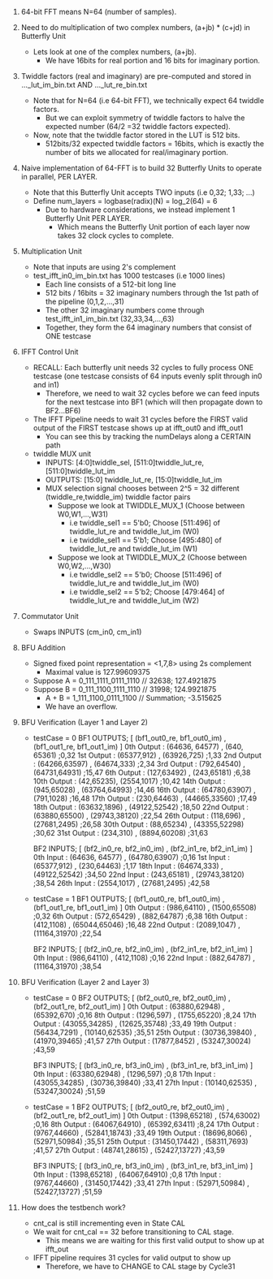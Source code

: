 1. 64-bit FFT means N=64 (number of samples).


2. Need to do multiplication of two complex numbers, (a+jb) * (c+jd) in Butterfly Unit
    - Lets look at one of the complex numbers, (a+jb).
        - We have 16bits for real portion and 16 bits for imaginary portion.


3. Twiddle factors (real and imaginary) are pre-computed and stored in ..._lut_im_bin.txt AND ..._lut_re_bin.txt
    - Note that for N=64 (i.e 64-bit FFT), we technically expect 64 twiddle factors. 
        - But we can exploit symmetry of twiddle factors to halve the expected number (64/2 =32 twiddle factors expected).
    - Now, note that the twiddle factor stored in the LUT is 512 bits.
        - 512bits/32 expected twiddle factors = 16bits, which is exactly the number of bits we allocated for real/imaginary portion.


4. Naive implementation of 64-FFT is to build 32 Butterfly Units to operate in parallel, PER LAYER.
    - Note that this Butterfly Unit accepts TWO inputs (i.e  0,32; 1,33; ...)
    - Define num_layers = logbase(radix)(N) = log_2(64) = 6
        - Due to hardware considerations, we instead implement 1 Butterfly Unit PER LAYER. 
            - Which means the Butterfly Unit portion of each layer now takes 32 clock cycles to complete.


5. Multiplication Unit
    - Note that inputs are using 2's complement
    - test_ifft_in0_im_bin.txt has 1000 testcases (i.e 1000 lines)
        - Each line consists of a 512-bit long line
        - 512 bits / 16bits = 32 imaginary numbers through the 1st path of the pipeline (0,1,2,...,31)
        - The other 32 imaginary numbers come through test_ifft_in1_im_bin.txt (32,33,34,...,63)
        - Together, they form the 64 imaginary numbers that consist of ONE testcase


6. IFFT Control Unit
    - RECALL: Each butterfly unit needs 32 cycles to fully process ONE testcase (one testcase consists of 64 inputs evenly split through in0 and in1)
        - Therefore, we need to wait 32 cycles before we can feed inputs for the next testcase into BF1 (which will then propagate down to BF2...BF6)
    - The IFFT Pipeline needs to wait 31 cycles before the FIRST valid output of the FIRST testcase shows up at ifft_out0 and ifft_out1
        - You can see this by tracking the numDelays along a CERTAIN path
    - twiddle MUX unit
        - INPUTS: [4:0]twiddle_sel, [511:0]twiddle_lut_re, [511:0]twiddle_lut_im
        - OUTPUTS: [15:0] twiddle_lut_re, [15:0]twiddle_lut_im
        - MUX selection signal chooses between 2^5 = 32 different (twiddle_re,twiddle_im) twiddle factor pairs
            - Suppose we look at TWIDDLE_MUX_1 (Choose between W0,W1,...,W31)
                - i.e twiddle_sel1 == 5'b0; Choose [511:496] of twiddle_lut_re and twiddle_lut_im (W0)
                - i.e twiddle_sel1 == 5'b1; Choose [495:480] of twiddle_lut_re and twiddle_lut_im (W1)
            - Suppose we look at TWIDDLE_MUX_2 (Choose between W0,W2,...,W30)
                - i.e twiddle_sel2 == 5'b0; Choose [511:496] of twiddle_lut_re and twiddle_lut_im (W0)
                - i.e twiddle_sel2 == 5'b2; Choose [479:464] of twiddle_lut_re and twiddle_lut_im (W2)


7. Commutator Unit
    - Swaps INPUTS (cm_in0, cm_in1)


8. BFU Addition
    - Signed fixed point representation = <1,7,8> using 2s complement
        - Maximal value is 127.99609375
    - Suppose A = 0_111_1111_0111_1110   // 32638; 127.4921875
    - Suppose B = 0_111_1100_1111_1110   // 31998; 124.9921875
        - A + B = 1_111_1100_0111_1100   // Summation; -3.515625
        - We have an overflow.


9. BFU Verification (Layer 1 and Layer 2)
    - testCase = 0
        BF1 OUTPUTS; [ (bf1_out0_re, bf1_out0_im) , (bf1_out1_re, bf1_out1_im) ]
            0th Output  : (64636, 64577) , (640, 65361)  ;0,32
            1st Output  : (65377,912) , (63926,725)      ;1,33
            2nd Output  : (64266,63597) , (64674,333)    ;2,34
            3rd Output  : (792,64540) , (64731,64931)    ;15,47
            6th Output  : (127,63492) , (243,65181)      ;6,38
            10th Output : (42,65235), (2554,1017)        ;10,42
            14th Output : (945,65028) , (63764,64993)    ;14,46
            16th Output : (64780,63907) , (791,1028)     ;16,48
            17th Output : (230,64463) , (44665,33560)    ;17,49
            18th Output : (63632,1896) , (49122,52542)   ;18,50
            22nd Output : (63880,65500) , (29743,38120)  ;22,54
            26th Output : (118,696) , (27681,2495)       ;26,58
            30th Output : (88,65234) , (43355,52298)     ;30,62
            31st Output : (234,310) , (8894,60208)       ;31,63

        BF2 INPUTS; [ (bf2_in0_re, bf2_in0_im) , (bf2_in1_re, bf2_in1_im) ]
            0th Input   : (64636, 64577) , (64780,63907)  ;0,16
            1st Input   : (65377,912) , (230,64463)       ;1,17
            18th Input  : (64674,333) , (49122,52542)     ;34,50
            22nd Input  : (243,65181) , (29743,38120)     ;38,54
            26th Input  : (2554,1017) , (27681,2495)      ;42,58


    - testCase = 1
        BF1 OUTPUTS; [ (bf1_out0_re, bf1_out0_im) , (bf1_out1_re, bf1_out1_im) ]
            0th Output  : (986,64110) , (1500,65508)  ;0,32
            6th Output  : (572,65429) , (882,64787)   ;6,38
            16th Output : (412,1108) , (65044,65046)  ;16,48
            22nd Output : (2089,1047) , (11164,31970) ;22,54

        BF2 INPUTS; [ (bf2_in0_re, bf2_in0_im) , (bf2_in1_re, bf2_in1_im) ]
            0th Input  : (986,64110) , (412,1108)     ;0,16
            22nd Input : (882,64787) , (11164,31970)  ;38,54


10. BFU Verification (Layer 2 and Layer 3)
    - testCase = 0
        BF2 OUTPUTS; [ (bf2_out0_re, bf2_out0_im) , (bf2_out1_re, bf2_out1_im) ]
            0th Output  : (63880,62948) , (65392,670)    ;0,16
            8th Output  : (1296,597) , (1755,65220)      ;8,24
            17th Output : (43055,34285) , (12625,35748)  ;33,49
            19th Output : (56434,7291) , (10140,62535)   ;35,51
            25th Output : (30736,39840) , (41970,39465)  ;41,57
            27th Output : (17877,8452) , (53247,30024)   ;43,59

        BF3 INPUTS; [ (bf3_in0_re, bf3_in0_im) , (bf3_in1_re, bf3_in1_im) ]
            0th Input  : (63380,62948) , (1296,597)      ;0,8
            17th Input : (43055,34285) , (30736,39840)   ;33,41
            27th Input : (10140,62535) , (53247,30024)   ;51,59

    - testCase = 1
        BF2 OUTPUTS; [ (bf2_out0_re, bf2_out0_im) , (bf2_out1_re, bf2_out1_im) ]
            0th Output  : (1398,65218) , (574,63002)    ;0,16
            8th Output  : (64067,64910) , (65392,63411) ;8,24
            17th Output : (9767,44660) , (52841,18743)  ;33,49
            19th Output : (18696,8066) , (52971,50984)  ;35,51
            25th Output : (31450,17442) , (58311,7693)  ;41,57
            27th Output : (48741,28615) , (52427,13727) ;43,59

        BF3 INPUTS; [ (bf3_in0_re, bf3_in0_im) , (bf3_in1_re, bf3_in1_im) ]
            0th Input  : (1398,65218) , (64067,64910)    ;0,8
            17th Input : (9767,44660) , (31450,17442)    ;33,41
            27th Input : (52971,50984) , (52427,13727)   ;51,59


11. How does the testbench work?
    - cnt_cal is still incrementing even in State CAL
    - We wait for cnt_cal == 32 before transitioning to CAL stage.
        - This means we are waiting for this first valid output to show up at ifft_out
    - IFFT pipeline requires 31 cycles for valid output to show up
        - Therefore, we have to CHANGE to CAL stage by Cycle31
